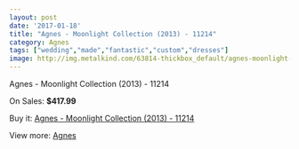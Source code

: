 ```yaml
---
layout: post
date: '2017-01-18'
title: "Agnes - Moonlight Collection (2013) - 11214"
category: Agnes
tags: ["wedding","made","fantastic","custom","dresses"]
image: http://img.metalkind.com/63814-thickbox_default/agnes-moonlight-collection-2013-11214.jpg
---
```

Agnes - Moonlight Collection (2013) - 11214

On Sales: **$417.99**
<a href="https://www.metalkind.com/en/agnes/16674-agnes-moonlight-collection-2013-11214.html"><amp-img layout="responsive" width="600" height="600" src="//img.metalkind.com/63814-thickbox_default/agnes-moonlight-collection-2013-11214.jpg" alt="Agnes - Moonlight Collection (2013) - 11214 0" /></a>

Buy it: [Agnes - Moonlight Collection (2013) - 11214](https://www.metalkind.com/en/agnes/16674-agnes-moonlight-collection-2013-11214.html "Agnes - Moonlight Collection (2013) - 11214")

View more: [Agnes](https://www.metalkind.com/en/4-agnes "Agnes")